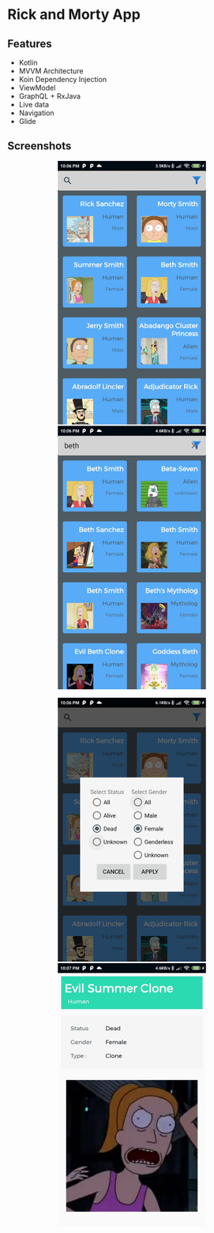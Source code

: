 # Rick and Morty App

## Features

- Kotlin
- MVVM Architecture
- Koin Dependency Injection
- ViewModel
- GraphQL + RxJava
- Live data
- Navigation
- Glide


## Screenshots

<p align="center">
  <img src="screenshots/rm1.jpeg" width="300" alt="Rick And Morty App">
  <img src="screenshots/rm2.jpeg" width="300" alt="Rick And Morty App">
</p>
<p align="center">
  <img src="screenshots/rm3.jpeg" width="300" alt="Rick And Morty App">
  <img src="screenshots/rm4.jpeg" width="300" alt="Rick And Morty App">
</p>


